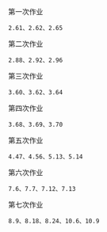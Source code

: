 第一次作业
```
2.61、2.62、2.65
```


第二次作业
```
2.88、2.92、2.96
```


第三次作业
```
3.60、3.62、3.64
```

第四次作业
```
3.68、3.69、3.70
```

第五次作业
```
4.47、4.56、5.13、5.14
```

第六次作业
```
7.6、7.7、7.12、7.13
```

第七次作业
```
8.9、8.18、8.24、10.6、10.9
```
